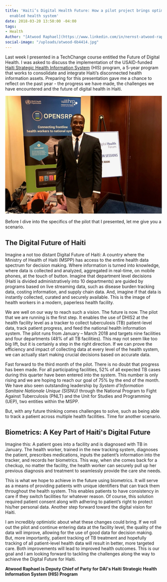 ```yaml
---
title: 'Haiti’s Digital Health Future: How a pilot project brings optimism for a digitally
  enabled health system'
date: 2018-03-20 13:50:00 -04:00
tags:
- Health
Author: "[Atwood Raphael](https://www.linkedin.com/in/nernst-atwood-raphael-5a46ba6a/)"
social-image: "/uploads/atwood-6b4414.jpg"
---
```


Last week I presented in a TechChange course entitled the Future of Digital Health. I was asked to discuss the implementation of the USAID-funded [Haiti Strategic Health Information System](https://www.dai.com/our-work/projects/haiti-strategic-health-information-system-his-program) (HIS) program, a 5-year program that works to consolidate and integrate Haiti’s disconnected health information assets. Preparing for this presentation gave me a chance to reflect on the past year - the progress we have made, the challenges we have encountered and the future of digital health in Haiti.

![atwood.jpg](/uploads/atwood.jpg)

<!--more-->

Before I dive into the specifics of the pilot that I presented, let me give you a scenario.

## The Digital Future of Haiti

Imagine a not too distant Digital Future of Haiti: A country where the Ministry of Health of Haiti (MSPP) has access to the entire health data spectrum for decision making. Where information is turned into knowledge, where data is collected and analyzed, aggregated in real-time, on mobile phones, at the touch of button. Imagine that department level decisions (Haiti is divided administratively into 10 departments) are guided by programs based on live streaming data, such as disease burden tracking data, costing information, and supply chain data. And, imagine if that data is instantly collected, curated and securely available. This is the image of health workers in a modern, paperless health facility.

We are well on our way to reach such a vision. The future is now. The pilot that we are running is the first step. It enables the use of DHIS2 at the health facility level as a tracker to collect tuberculosis (TB) patient-level data, track patient progress, and feed the national health information system. The pilot runs from January – March 2018 and targets nine facilities and four departments (48% of all TB facilities). This may not seem like too big lift, but it is certainly a step in the right direction. If we can prove the efficiency and impact of collecting data at every level of the health system, we can actually start making crucial decisions based on accurate data.

Fast forward to the third month of the pilot. There is no doubt that progress has been made. For all participating facilities, 52% of all expected TB cases during this quarter have been entered into the system. This number is only rising and we are hoping to reach our goal of 75% by the end of the month. We have also seen outstanding leadership by *System d’Information Sanitaire Nationale Unique (SISNU)* through the National Program to Fight Against Tuberculosis (PNLT) and the Unit for Studies and Programming (UEP), two entities within the MSPP.

But, with any future thinking comes challenges to solve, such as being able to track a patient across multiple health facilities. Time for another scenario.

## Biometrics: A Key Part of Haiti's Digital Future

Imagine this: A patient goes into a facility and is diagnosed with TB in January. The health worker, trained in the new tracking system, diagnoses the patient, prescribes medications, inputs the patient’s information into the tracker, and records her biometrics. This way, when she comes back for a checkup, no matter the facility, the health worker can securely pull up her previous diagnosis and treatment to seamlessly provide the care she needs.

This is what we hope to achieve in the future using biometrics. It will serve as a means of providing patients with unique identifiers that can track them throughout the health system. This enables patients to have consistency in care if they switch facilities for whatever reason. Of course, this solution required patient consent along with adhering to patient’s right to protect his/her personal data. Another step forward toward the digital vision for Haiti.

I am incredibly optimistic about what these changes could bring. If we roll out the pilot and continue entering data at the facility level, the quality of the data will improve, allowing for the use of good data for decision making. But, more importantly, patient tracking of TB treatment and hopefully tracking of all patient-level health data will result in better, more targeted care. Both improvements will lead to improved health outcomes. This is our goal and I am looking forward to tackling the challenges along the way to achieve the Digital Future for Haiti.

**Atwood Raphael is Deputy Chief of Party for DAI's Haiti Strategic Health Information System (HIS) Program**